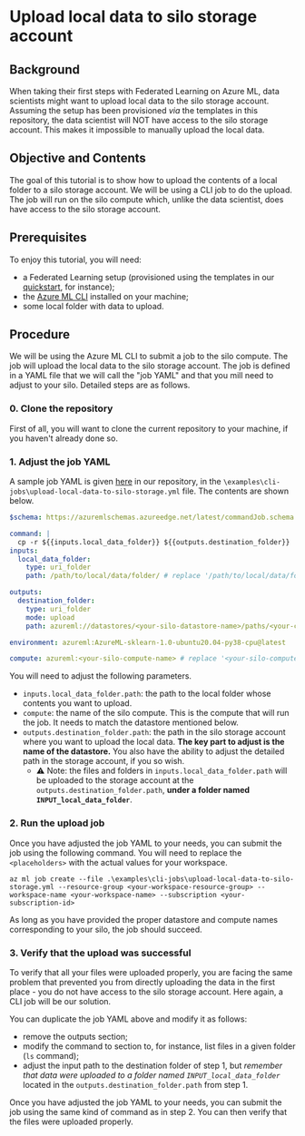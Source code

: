 # Upload local data to silo storage account

## Background
When taking their first steps with Federated Learning on Azure ML, data scientists might want to upload local data to the silo storage account. Assuming the setup has been provisioned _via_ the templates in this repository, the data scientist will NOT have access to the silo storage account. This makes it impossible to manually upload the local data.

## Objective and Contents
The goal of this tutorial is to show how to upload the contents of a local folder to a silo storage account. We will be using a CLI job to do the upload. The job will run on the silo compute which, unlike the data scientist, does have access to the silo storage account.

## Prerequisites
To enjoy this tutorial, you will need:
- a Federated Learning setup (provisioned using the templates in our [quickstart](../quickstart.md), for instance);
- the [Azure ML CLI](https://learn.microsoft.com/en-us/azure/machine-learning/how-to-configure-cli?tabs=public) installed on your machine;
- some local folder with data to upload.

## Procedure
We will be using the Azure ML CLI to submit a job to the silo compute. The job will upload the local data to the silo storage account. The job is defined in a YAML file that we will call the "job YAML" and that you mill need to adjust to your silo. Detailed steps are as follows.

### 0. Clone the repository
First of all, you will want to clone the current repository to your machine, if you haven't already done so.

### 1. Adjust the job YAML
A sample job YAML is given [here](../../examples/cli-jobs/upload-local-data-to-silo-storage.yml) in our repository, in the `\examples\cli-jobs\upload-local-data-to-silo-storage.yml` file. The contents are shown below.
```yaml
$schema: https://azuremlschemas.azureedge.net/latest/commandJob.schema.json

command: |
  cp -r ${{inputs.local_data_folder}} ${{outputs.destination_folder}}
inputs:
  local_data_folder:
    type: uri_folder
    path: /path/to/local/data/folder/ # replace '/path/to/local/data/folder/' by the actual path to the folder whose contents you want to upload

outputs:
  destination_folder:
    type: uri_folder
    mode: upload
    path: azureml://datastores/<your-silo-datastore-name>/paths/<your-custom-local-path>/ # replace '<your-silo-datastore-name>' by the actual datastore name for your silo, and <your-custom-local-path> by the path you want to use in the silo storage account

environment: azureml:AzureML-sklearn-1.0-ubuntu20.04-py38-cpu@latest

compute: azureml:<your-silo-compute-name> # replace '<your-silo-compute-name>' by the actual compute name for your silo
```


 You will need to adjust the following parameters.
 - `inputs.local_data_folder.path`: the path to the local folder whose contents you want to upload.
 - `compute`: the name of the silo compute. This is the compute that will run the job. It needs to match the datastore mentioned below.
- `outputs.destination_folder.path`: the path in the silo storage account where you want to upload the local data. **The key part to adjust is the name of the datastore.** You also have the ability to adjust the detailed path in the storage account, if you so wish.
  - :warning: Note: the files and folders in `inputs.local_data_folder.path` will be uploaded to the storage account at the `outputs.destination_folder.path`, **under a folder named `INPUT_local_data_folder`**.



### 2. Run the upload job
Once you have adjusted the job YAML to your needs, you can submit the job using the following command. You will need to replace the `<placeholders>` with the actual values for your workspace.
```
az ml job create --file .\examples\cli-jobs\upload-local-data-to-silo-storage.yml --resource-group <your-workspace-resource-group> --workspace-name <your-workspace-name> --subscription <your-subscription-id>
```
As long as you have provided the proper datastore and compute names corresponding to your silo, the job should succeed.

### 3. Verify that the upload was successful
To verify that all your files were uploaded properly, you are facing the same problem that prevented you from directly uploading the data in the first place - you do not have access to the silo storage account. Here again, a CLI job will be our solution.

You can duplicate the job YAML above and modify it as follows:
- remove the outputs section;
- modify the command to section to, for instance, list files in a given folder (`ls` command);
- adjust the input path to the destination folder of step 1, but _remember that data were uploaded to a folder named `INPUT_local_data_folder`_ located in the `outputs.destination_folder.path` from step 1. 

Once you have adjusted the job YAML to your needs, you can submit the job using the same kind of command as in step 2. You can then verify that the files were uploaded properly.